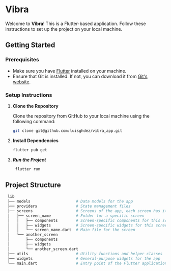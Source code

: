 # Vibra

Welcome to **Vibra**! This is a Flutter-based application. Follow these instructions to set up the project on your local machine.

## Getting Started

### Prerequisites

- Make sure you have [Flutter](https://flutter.dev/docs/get-started/install) installed on your machine.
- Ensure that Git is installed. If not, you can download it from [Git's website](https://git-scm.com/downloads).

### Setup Instructions

1. **Clone the Repository**

   Clone the repository from GitHub to your local machine using the following command:

   ```bash
   git clone git@github.com:luisghdez/vibra_app.git

2. **Install Dependencies**
   ```bash
   flutter pub get

3. ***Run the Project***
   ```bash
    flutter run

## Project Structure
   ```bash
    lib
    ├── models                    # Data models for the app
    ├── providers                 # State management files
    ├── screens                   # Screens of the app, each screen has its own folder
    │   ├── screen_name           # Folder for a specific screen
    │   │   ├── components        # Screen-specific components for this screen, made up of widgets
    │   │   ├── widgets           # Screen-specific widgets for this screen
    │   │   └── screen_name.dart  # Main file for the screen
    │   └── another_screen
    │       ├── components
    │       ├── widgets
    │       └── another_screen.dart
    ├── utils                     # Utility functions and helper classes
    ├── widgets                   # General-purpose widgets for the app
    └── main.dart                 # Entry point of the Flutter application






